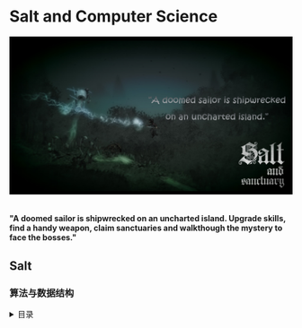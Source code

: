 # Salt and Computer Science

<div align="center">
<img src="https://github.com/TBD2021/Salt-and-Computer-Science/blob/main/Algorithms/img/SaltAndSanctuary1.png" width=800px>
</div>

<br>

**"A doomed sailor is shipwrecked on an uncharted island. Upgrade skills, find a handy weapon, claim sanctuaries and walkthough the mystery to face the bosses."**

## Salt

### 算法与数据结构

<details><summary>目录</summary>
  
- **Chapter 1：算法分析**
  - [L1-Basics](Algorithms/算法分析/Basics.md)：Problems，Algorithms，Programs；数据的组织和存储
  - [L2-算法分析](Algorithms/算法分析/算法分析.md)：渐进分析
- **Chapter 2：排序算法**
  - [L3-比较排序算法](Algorithms/算法/比较排序算法.md)：插入排序、选择排序、冒泡排序，快速排序、归并排序、堆排序
  - L4-非比较排序算法
- **Chapter 3：数据结构**
  - L5-数组，链表，栈和队列
  - L6-Hash Table
  - [L7-树，图](Algorithms/数据结构/树&图.md)
  - [L8-单调栈、双端队列](Algorithms/数据结构/双端队列.md)：单调栈、双端队列
- **Chapter 4：图算法**
  - [L8-图搜索算法](Algorithms/算法/图搜索算法.md)：图的 DFS/BFS 算法，拓扑排序（未完）
- **Chapter 5：高级数据结构**
  - [并查集](Algorithms/数据结构/并查集.md)
- **Chapter 6：算法思想与算法技巧**
  - [滑动窗口](Algorithms/算法/滑动窗口.md)
- **Chapter 7: 算法研究问题选编**
  - [字符串匹配](Algorithms/算法/字符串匹配算法.md)
  - [最长回文子串](Algorithms/算法/最长回文子串.md)
  
- **习题与参考资料**
  
  **习题** 
  - [算法题解](Algorithms/算法题解.md)
    
  **参考资料**
  - [CS3 Data Structures & Algorithms](https://opendsa-server.cs.vt.edu/ODSA/Books/CS3/html/index.html)
 

----------------------------------------------------------------------------
<details><summary>乱七八糟的东西</summary>
  - 数组与矩阵
 
  - 位运算与数学算法

- **算法思想**


- **Optional Topic**
  - [Loop Invariant](https://www.cs.miami.edu/home/burt/learning/Math120.1/Notes/LoopInvar.html) 

</details>

</details>
